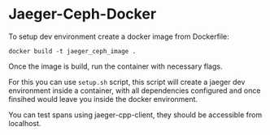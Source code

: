 # Jaeger-Ceph-Docker

To setup dev environment create a docker image from Dockerfile: 

`docker build -t jaeger_ceph_image .`

Once the image is build, run the container with necessary flags.

For this you can use `setup.sh` script, this script will create a jaeger dev environment inside a container, with all dependencies configured and once finsihed would leave you inside the docker environment.

You can test spans using jaeger-cpp-client, they should be accessible from localhost.
